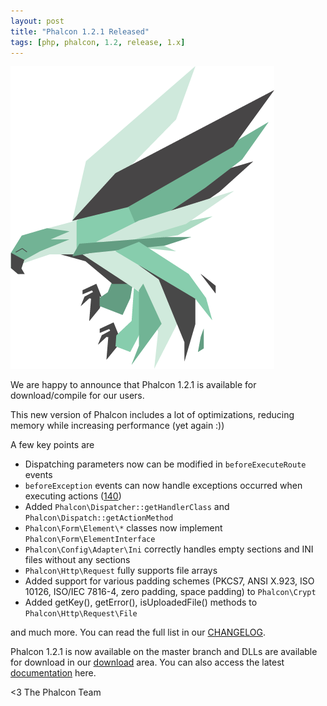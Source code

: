 ```yaml
---
layout: post
title: "Phalcon 1.2.1 Released"
tags: [php, phalcon, 1.2, release, 1.x]
---
```


![image](/assets/files/2013-07-24-phalcon-php-logo.png)

We are happy to announce that Phalcon 1.2.1 is available for download/compile for our users.

This new version of Phalcon includes a lot of optimizations, reducing memory while increasing performance (yet again :))

<!--more-->
A few key points are

- Dispatching parameters now can be modified in `beforeExecuteRoute` events
- `beforeException` events can now handle exceptions occurred when executing actions ([140](https://github.com/phalcon/cphalcon/issue/140))
- Added `Phalcon\Dispatcher::getHandlerClass` and `Phalcon\Dispatch::getActionMethod`
- `Phalcon\Form\Element\*` classes now implement `Phalcon\Form\ElementInterface`
- `Phalcon\Config\Adapter\Ini` correctly handles empty sections and INI files without any sections
- `Phalcon\Http\Request` fully supports file arrays
- Added support for various padding schemes (PKCS7, ANSI X.923, ISO 10126, ISO/IEC 7816-4, zero padding, space padding) to `Phalcon\Crypt`
- Added getKey(), getError(), isUploadedFile() methods to `Phalcon\Http\Request\File`

and much more. You can read the full list in our [CHANGELOG](https://github.com/phalcon/cphalcon/blob/1.2.1/CHANGELOG).

Phalcon 1.2.1 is now available on the master branch and DLLs are available for download in our [download](https://www.phalconphp.com/download) area. You can also access the latest [documentation](https://www.phalconphp.com/documentation) here.


<3 The Phalcon Team
